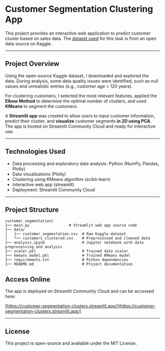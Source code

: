 # Customer Segmentation Clustering App

This project provides an interactive web application to predict customer cluster based on sales data. The [dataset used](https://www.kaggle.com/datasets/vishakhdapat/customer-segmentation-clustering?resource=download) for this task is from an open data source on Kaggle.

---
## **Project Overview**
Using the open-source Kaggle dataset, I downloaded and explored the data. During analysis, some data quality issues were identified, such as null values and unrealistic entries (e.g., customer age > 120 years).

For clustering customers, I selected the most relevant features, applied the **Elbow Method** to determine the optimal number of clusters, and used **KMeans** to segment the customers.

A **Streamlit app** was created to allow users to input customer information, predict their cluster, and **visualize** customer segments **in 2D using PCA**. The app is hosted on Streamlit Community Cloud and ready for interactive use.

---

## **Technologies Used**
- Data processing and exploratory data analysis: Python (NumPy, Pandas, Plotly)
- Data visualizations (Plotly)
- Clustering using KMeans algorithm (scikit-learn)
- Interactive web app (streamlit)
- Deployment: Streamlit Community Cloud
---

## **Project Structure**

```
customer_segmentation/
├── main.py                  # Streamlit web app source code
├── data/
│   ├── customer_segmentation.csv  # Raw Kaggle dataset
│   └── customers_clustered.csv    # Preprocessed and cleaned data
├── analysis.ipynb                 # Jupyter notebook with data preprocessing and analysis
├── scaler.pkl                     # Trained data scaler
├── kmeans_model.pkl               # Trained KMeans model
├── requirements.txt               # Python dependencies
├── README.md                      # Project documentation

```

## **Access Online**

The app is deployed on Streamlit Community Cloud and can be accessed here:

[https://customer-segmentation-clusters.streamlit.app/](https://customer-segmentation-clusters.streamlit.app/)

---


## **License**

This project is open-source and available under the MIT License.

